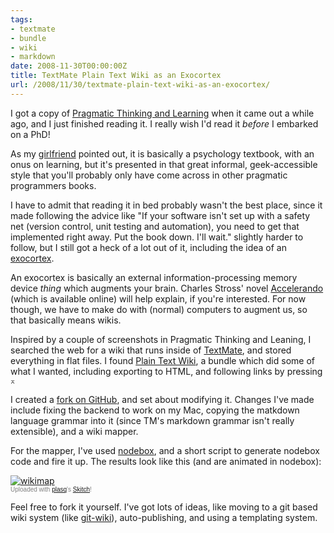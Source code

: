 ```yaml
---
tags:
- textmate
- bundle
- wiki
- markdown
date: 2008-11-30T00:00:00Z
title: TextMate Plain Text Wiki as an Exocortex
url: /2008/11/30/textmate-plain-text-wiki-as-an-exocortex/
---
```


I got a copy of [Pragmatic Thinking and Learning](http://www.pragprog.com/titles/ahptl "The Pragmatic Bookshelf | Pragmatic Thinking and Learning") when it came out a while ago, and I just finished reading it. I really wish I'd read it *before* I embarked on a PhD!

As my [girlfriend](http://charliebeldon.com) pointed out, it is basically a psychology textbook, with an onus on learning, but it's presented in that great informal, geek-accessible style that you'll probably only have come across in other pragmatic programmers books. 

I have to admit that reading it in bed probably wasn't the best place, since it made following the advice like "If your software isn't set up with a safety net (version control, unit testing and automation), you need to get that implemented right away. Put the book down. I'll wait." slightly harder to follow, but I still got a heck of a lot out of it, including the idea of an [exocortex](http://en.wikipedia.org/wiki/Exocortex "Exocortex - Wikipedia, the free encyclopedia"). 

An exocortex is basically an external information-processing memory device *thing* which augments your brain. Charles Stross' novel [Accelerando](http://www.accelerando.org/ "Accelerando!") (which is available online) will help explain, if you're interested. For now though, we have to make do with (normal) computers to augment us, so that basically means wikis.

Inspired by a couple of screenshots in Pragmatic Thinking and Leaning, I searched the web for a wiki that runs inside of [TextMate](http://macromates.com/ "TextMate — The Missing Editor for Mac OS X"), and stored everything in flat files. I found [Plain Text Wiki](http://interconnected.org/home/more/2007/05/textmate-wiki/ "Index of /home/more/2007/05/textmate-wiki"), a bundle which did some of what I wanted, including exporting to HTML, and following links by pressing `⌅`

I created a [fork on GitHub](http://github.com/mattfoster/plaintextwiki-tmbundle/tree/master "mattfoster's plaintextwiki-tmbundle at master &mdash; GitHub"), and set about modifying it. Changes I've made include fixing the backend to work on my Mac, copying the matkdown language grammar into it (since TM's markdown grammar isn't really extensible), and a wiki mapper.

For the mapper, I've used [nodebox](http://nodebox.net/ "NodeBox | Home"), and a short script to generate nodebox code and fire it up. The results look like this (and are animated in nodebox):

<div class="thumbnail"><a href="http://skitch.com/mattfoster/7dh9/wikimap"><img src="http://img.skitch.com/20081130-js5ubri5tg3ta1kr46j391xe2i.preview.jpg" alt="wikimap" /></a><br /><span style="font-family: Lucida Grande, Trebuchet, sans-serif, Helvetica, Arial; font-size: 10px; color: #808080">Uploaded with <a href="http://plasq.com/">plasq</a>'s <a href="http://skitch.com">Skitch</a>!</span></div>

Feel free to fork it yourself. I've got lots of ideas, like moving to a git based wiki system (like [git-wiki](http://github.com/sr/git-wiki/tree/master)), auto-publishing, and using a templating system.
